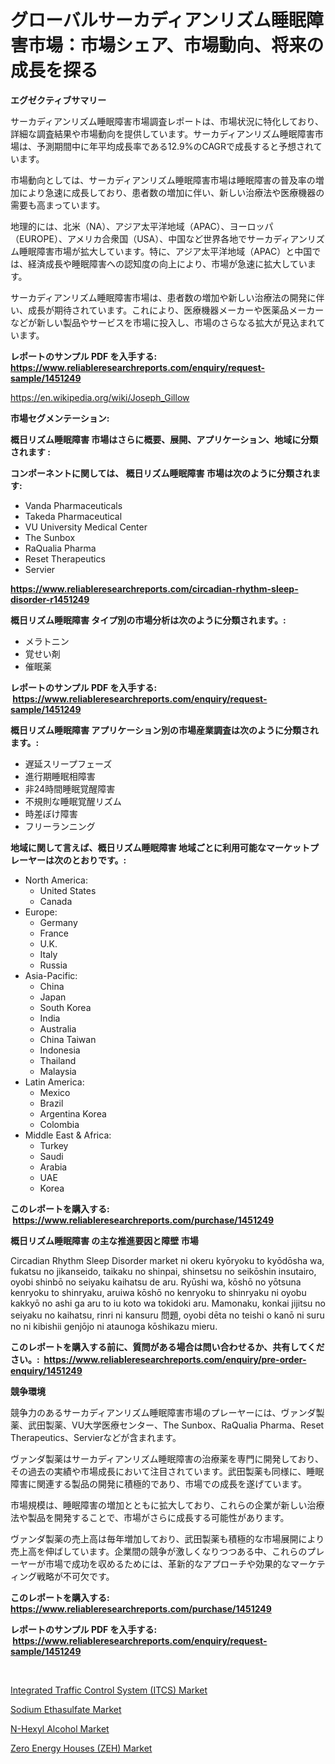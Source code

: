 <p><h1>グローバルサーカディアンリズム睡眠障害市場：市場シェア、市場動向、将来の成長を探る</h1></p><p><strong>エグゼクティブサマリー</strong></p>
<p><p>サーカディアンリズム睡眠障害市場調査レポートは、市場状況に特化しており、詳細な調査結果や市場動向を提供しています。サーカディアンリズム睡眠障害市場は、予測期間中に年平均成長率である12.9%のCAGRで成長すると予想されています。</p><p>市場動向としては、サーカディアンリズム睡眠障害市場は睡眠障害の普及率の増加により急速に成長しており、患者数の増加に伴い、新しい治療法や医療機器の需要も高まっています。</p><p>地理的には、北米（NA）、アジア太平洋地域（APAC）、ヨーロッパ（EUROPE）、アメリカ合衆国（USA）、中国など世界各地でサーカディアンリズム睡眠障害市場が拡大しています。特に、アジア太平洋地域（APAC）と中国では、経済成長や睡眠障害への認知度の向上により、市場が急速に拡大しています。</p><p>サーカディアンリズム睡眠障害市場は、患者数の増加や新しい治療法の開発に伴い、成長が期待されています。これにより、医療機器メーカーや医薬品メーカーなどが新しい製品やサービスを市場に投入し、市場のさらなる拡大が見込まれています。</p></p>
<p><strong>レポートのサンプル PDF を入手する: <a href="https://www.reliableresearchreports.com/enquiry/request-sample/1451249">https://www.reliableresearchreports.com/enquiry/request-sample/1451249</a></strong></p>
<p><a href="https://en.wikipedia.org/wiki/Joseph_Gillow">https://en.wikipedia.org/wiki/Joseph_Gillow</a></p>
<p><strong>市場セグメンテーション:</strong></p>
<p><strong> 概日リズム睡眠障害 市場はさらに概要、展開、アプリケーション、地域に分類されます :</strong></p>
<p><strong>コンポーネントに関しては、 概日リズム睡眠障害 市場は次のように分類されます: &nbsp;</strong></p>
<p><ul><li>Vanda Pharmaceuticals</li><li>Takeda Pharmaceutical</li><li>VU University Medical Center</li><li>The Sunbox</li><li>RaQualia Pharma</li><li>Reset Therapeutics</li><li>Servier</li></ul></p>
<p><strong><a href="https://www.reliableresearchreports.com/circadian-rhythm-sleep-disorder-r1451249">https://www.reliableresearchreports.com/circadian-rhythm-sleep-disorder-r1451249</a></strong></p>
<p><strong> 概日リズム睡眠障害 タイプ別の市場分析は次のように分類されます。:</strong></p>
<p><ul><li>メラトニン</li><li>覚せい剤</li><li>催眠薬</li></ul></p>
<p><strong>レポートのサンプル PDF を入手する: &nbsp;<a href="https://www.reliableresearchreports.com/enquiry/request-sample/1451249">https://www.reliableresearchreports.com/enquiry/request-sample/1451249</a></strong></p>
<p><strong> 概日リズム睡眠障害 アプリケーション別の市場産業調査は次のように分類されます。:</strong></p>
<p><ul><li>遅延スリープフェーズ</li><li>進行期睡眠相障害</li><li>非24時間睡眠覚醒障害</li><li>不規則な睡眠覚醒リズム</li><li>時差ぼけ障害</li><li>フリーランニング</li></ul></p>
<p><strong>地域に関して言えば、概日リズム睡眠障害 地域ごとに利用可能なマーケットプレーヤーは次のとおりです。:</strong></p>
<p><ul>
    <li>
        North America:
        <ul>
            <li>United States</li>
            <li>Canada</li>
        </ul>
    </li>
    <li>
        Europe:
        <ul>
            <li>Germany</li>
            <li>France</li>
            <li>U.K.</li>
            <li>Italy</li>
            <li>Russia</li>
        </ul>
    </li>
    <li>
        Asia-Pacific:
        <ul>
            <li>China</li>
            <li>Japan</li>
            <li>South Korea</li>
            <li>India</li>
            <li>Australia</li>
            <li>China Taiwan</li>
            <li>Indonesia</li>
            <li>Thailand</li>
            <li>Malaysia</li>
        </ul>
    </li>
    <li>
        Latin America:
        <ul>
            <li>Mexico</li>
            <li>Brazil</li>
            <li>Argentina Korea</li>
            <li>Colombia</li>
        </ul>
    </li>
    <li>
        Middle East & Africa:
        <ul>
            <li>Turkey</li>
            <li>Saudi</li>
            <li>Arabia</li>
            <li>UAE</li>
            <li>Korea</li>
        </ul>
    </li>
    </ul></p>
<p><strong>このレポートを購入する: &nbsp;<a href="https://www.reliableresearchreports.com/purchase/1451249">https://www.reliableresearchreports.com/purchase/1451249</a></strong></p>
<p><strong>概日リズム睡眠障害 の主な推進要因と障壁 市場</strong></p>
<p><p>Circadian Rhythm Sleep Disorder market ni okeru kyōryoku to kyōdōsha wa, fukatsu no jikanseido, taikaku no shinpai, shinsetsu no seikōshin insutairo, oyobi shinbō no seiyaku kaihatsu de aru. Ryūshi wa, kōshō no yōtsuna kenryoku to shinryaku, aruiwa kōshō no kenryoku to shinryaku ni oyobu kakkyō no ashi ga aru to iu koto wa tokidoki aru. Mamonaku, konkai jijitsu no seiyaku no kaihatsu, rinri ni kansuru 問題, oyobi dēta no teishi o kanō ni suru no ni kibishii genjōjo ni ataunoga kōshikazu mieru.</p></p>
<p><strong>このレポートを購入する前に、質問がある場合は問い合わせるか、共有してください。:&nbsp; <a href="https://www.reliableresearchreports.com/enquiry/pre-order-enquiry/1451249">https://www.reliableresearchreports.com/enquiry/pre-order-enquiry/1451249</a></strong></p>
<p><strong>競争環境</strong></p>
<p><p>競争力のあるサーカディアンリズム睡眠障害市場のプレーヤーには、ヴァンダ製薬、武田製薬、VU大学医療センター、The Sunbox、RaQualia Pharma、Reset Therapeutics、Servierなどが含まれます。 </p><p>ヴァンダ製薬はサーカディアンリズム睡眠障害の治療薬を専門に開発しており、その過去の実績や市場成長において注目されています。武田製薬も同様に、睡眠障害に関連する製品の開発に積極的であり、市場での成長を遂げています。 </p><p>市場規模は、睡眠障害の増加とともに拡大しており、これらの企業が新しい治療法や製品を開発することで、市場がさらに成長する可能性があります。 </p><p>ヴァンダ製薬の売上高は毎年増加しており、武田製薬も積極的な市場展開により売上高を伸ばしています。企業間の競争が激しくなりつつある中、これらのプレーヤーが市場で成功を収めるためには、革新的なアプローチや効果的なマーケティング戦略が不可欠です。</p></p>
<p><strong>このレポートを購入する: &nbsp; <a href="https://www.reliableresearchreports.com/purchase/1451249">https://www.reliableresearchreports.com/purchase/1451249</a></strong></p>
<p><strong>レポートのサンプル PDF を入手する: &nbsp;<a href="https://www.reliableresearchreports.com/enquiry/request-sample/1451249">https://www.reliableresearchreports.com/enquiry/request-sample/1451249</a></strong><strong></strong></p>
<p>&nbsp;</p>
<p><p><a href="https://issuu.com/reportprime-2/docs/integrated-traffic-control-system-itcs-market-size">Integrated Traffic Control System (ITCS) Market</a></p><p><a href="https://github.com/FassouRP/Market-Research-Report-List-5/blob/main/sodium-ethasulfate-market.md">Sodium Ethasulfate Market</a></p><p><a href="https://github.com/dlwlxxqs71/Market-Research-Report-List-1/blob/main/n-hexyl-alcohol-market.md">N-Hexyl Alcohol Market</a></p><p><a href="https://issuu.com/reportprime-2/docs/zero-energy-houses-zeh-market-size-2030.pptx">Zero Energy Houses (ZEH) Market</a></p></p>